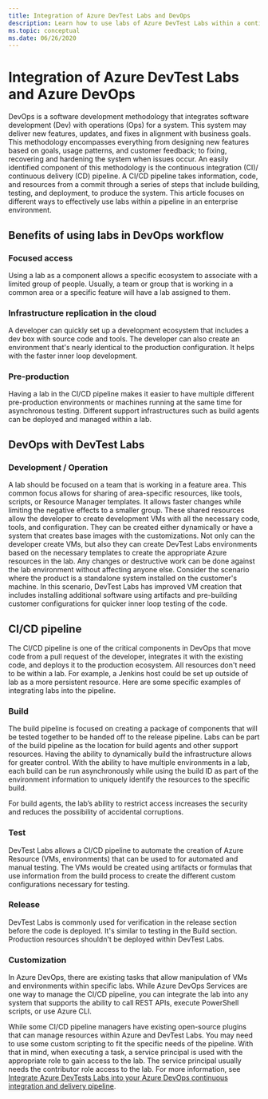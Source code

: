 ```yaml
---
title: Integration of Azure DevTest Labs and DevOps
description: Learn how to use labs of Azure DevTest Labs within a continuous integration (CI)/ continuous delivery (CD) pipelines in an enterprise environment. 
ms.topic: conceptual
ms.date: 06/26/2020
---
```


# Integration of Azure DevTest Labs and Azure DevOps
DevOps is a software development methodology that integrates software development (Dev) with operations (Ops) for a system. This system may deliver new features, updates, and fixes in alignment with business goals. This methodology encompasses everything from designing new features based on goals, usage patterns, and customer feedback; to fixing, recovering and hardening the system when issues occur. An easily identified component of this methodology is the continuous integration (CI)/ continuous delivery (CD) pipeline. A CI/CD pipeline takes information, code, and resources from a commit through a series of steps that include building, testing, and deployment, to produce the system. This article focuses on different ways to effectively use labs within a pipeline in an enterprise environment. 

## Benefits of using labs in DevOps workflow 

### Focused access 
Using a lab as a component allows a specific ecosystem to associate with a limited group of people. Usually, a team or group that is working in a common area or a specific feature will have a lab assigned to them.   

### Infrastructure replication in the cloud 
A developer can quickly set up a development ecosystem that includes a dev box with source code and tools. The developer can also create an environment that's nearly identical to the production configuration. It helps with the faster inner loop development. 

### Pre-production 
Having a lab in the CI/CD pipeline makes it easier to have multiple different pre-production environments or machines running at the same time for asynchronous testing. Different support infrastructures such as build agents can be deployed and managed within a lab. 

## DevOps with DevTest Labs 

### Development / Operation 
A lab should be focused on a team that is working in a feature area. This common focus allows for sharing of area-specific resources, like tools, scripts, or Resource Manager templates. It allows faster changes while limiting the negative effects to a smaller group. These shared resources allow the developer to create development VMs with all the necessary code, tools, and configuration. They can be created either dynamically or have a system that creates base images with the customizations. Not only can the developer create VMs, but also they can create DevTest Labs environments based on the necessary templates to create the appropriate Azure resources in the lab. Any changes or destructive work can be done against the lab environment without affecting anyone else. Consider the scenario where the product is a standalone system installed on the customer's machine. In this scenario, DevTest Labs has improved VM creation that includes installing additional software using artifacts and pre-building customer configurations for quicker inner loop testing of the code. 
  
## CI/CD pipeline 
The CI/CD pipeline is one of the critical components in DevOps that move code from a pull request of the developer, integrates it with the existing code, and deploys it to the production ecosystem. All resources don't need to be within a lab. For example, a Jenkins host could be set up outside of lab as a more persistent resource. Here are some specific examples of integrating labs into the pipeline. 

### Build 
The build pipeline is focused on creating a package of components that will be tested together to be handed off to the release pipeline. Labs can be part of the build pipeline as the location for build agents and other support resources. Having the ability to dynamically build the infrastructure allows for greater control. With the ability to have multiple environments in a lab, each build can be run asynchronously while using the build ID as part of the environment information to uniquely identify the resources to the specific build.   

For build agents, the lab’s ability to restrict access  increases the security and reduces the possibility of accidental corruptions.  

### Test 
DevTest Labs allows a CI/CD pipeline to automate the creation of Azure Resource (VMs, environments) that can be used to for automated and manual testing. The VMs would be created using artifacts or formulas that use information from the build process to create the different custom configurations necessary for testing.   

### Release 
DevTest Labs is commonly used for verification in the release section before the code is deployed. It's similar to testing in the Build section. Production resources shouldn't be deployed within DevTest Labs. 

### Customization 
In Azure DevOps, there are existing tasks that allow manipulation of VMs and environments within specific labs. While Azure DevOps Services are one way to manage the CI/CD pipeline, you can integrate the lab into any system that supports the ability to call REST APIs, execute PowerShell scripts, or use Azure CLI. 

While some CI/CD pipeline managers have existing open-source plugins that can manage resources within Azure and DevTest Labs. You may need to use some custom scripting to fit the specific needs of the pipeline.  With that in mind, when executing a task, a service principal is used with the appropriate role to gain access to the lab. The service principal usually needs the contributor role access to the lab. For more information, see [Integrate Azure DevTests Labs into your Azure DevOps continuous integration and delivery pipeline](devtest-lab-integrate-ci-cd.md). 
 